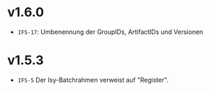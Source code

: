 # v1.6.0
- `IFS-17`: Umbenennung der GroupIDs, ArtifactIDs und Versionen

# v1.5.3
- `IFS-5` Der Isy-Batchrahmen verweist auf "Register".